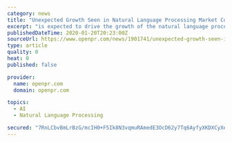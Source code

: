 ```yaml
---
category: news
title: "Unexpected Growth Seen in Natural Language Processing Market Comprehensive Evaluation of the Market via in-Depth Qualitative Insights by 2027"
excerpt: "is expected to drive the growth of the natural language processing market. Increasing investments in the healthcare sectors, rising placement of the cloud-based, and web business applications with growing machine-to-machine technologies are additionally fueling the growth of the natural language processing market. The “Global Natural Language ..."
publishedDateTime: 2020-01-20T20:23:00Z
sourceUrl: https://www.openpr.com/news/1901741/unexpected-growth-seen-in-natural-language-processing-market
type: article
quality: 0
heat: 0
published: false

provider:
  name: openpr.com
  domain: openpr.com

topics:
  - AI
  - Natural Language Processing

secured: "7RnLCbvBmLrBzG/mcIH0+F5Ik8N3vqmuRAmedE3OcD62y7Tq6AyfyXKDXCyXe5Gx/Ki0fX34HfY1J3elWmxBzWldXNxnaZ7g8WkuDSp5eO3A+ICiQSWak3/x3wxtSvbgfBHZV9jmXY2r46U/O8yZB0l5SEL9PFte8fWknfS7sfp9HPcYlXuh/7r51qTZzhCaXK5lYLq+LMfMaAcpfRos/Hj+fkGR/BQKGF+L3zDVj0wRanKeK/Pvjg8IZKli7SO/py3O3b14q3uIzmJccCtnGIqS9CoYgK3WZjXF6TWxOvE=;Vuant5XTBoYqfbNdOMggog=="
---
```


